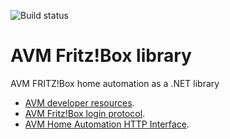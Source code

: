 ![Build status](https://slions.visualstudio.com/_apis/public/build/definitions/ad16bbd0-a884-4787-8e3a-85daf30cca16/6/badge)

# AVM Fritz!Box library
AVM FRITZ!Box home automation as a .NET library

* [AVM developer resources](https://avm.de/service/schnittstellen/).
* [AVM Fritz!Box login protocol](https://avm.de/fileadmin/user_upload/Global/Service/Schnittstellen/AVM_Technical_Note_-_Session_ID.pdf).
* [AVM Home Automation HTTP Interface](https://avm.de/fileadmin/user_upload/Global/Service/Schnittstellen/AHA-HTTP-Interface.pdf).
